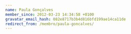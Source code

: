 ```yaml
---
name: Paula Gonçalves
member_since: 2012-03-23 14:34:58 +0100
gravatar_email_hash: 082e8717b3b4d816bfd199ae14ca11de
redirect_from: /membro/paula-goncalves/
---
```

